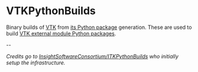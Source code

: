 # VTKPythonBuilds

Binary builds of [VTK](https://vtk.org/) from [its Python
package](https://pypi.python.org/pypi/vtk) generation. These are used to build
[VTK external module Python
packages](https://vtkpythonpackage.readthedocs.io/en/latest/).


--

_Credits go to [InsightSoftwareConsortium/ITKPythonBuilds](https://github.com/InsightSoftwareConsortium/ITKPythonBuilds) who
initially setup the infrastructure._

